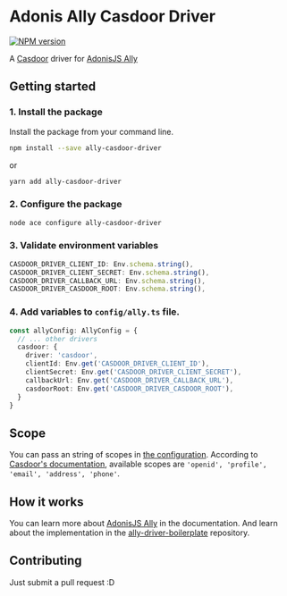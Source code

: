 # Adonis Ally Casdoor Driver

[![NPM version](https://img.shields.io/npm/v/ally-casdoor-driver.svg)](https://www.npmjs.com/package/ally-casdoor-driver)

A [Casdoor](https://casdoor.org/) driver for [AdonisJS Ally](https://docs.adonisjs.com/guides/auth/social)

## Getting started

### 1. Install the package
Install the package from your command line.

```bash
npm install --save ally-casdoor-driver
```

or

```bash
yarn add ally-casdoor-driver
```

### 2. Configure the package

```bash
node ace configure ally-casdoor-driver
```

### 3. Validate environment variables

```ts
CASDOOR_DRIVER_CLIENT_ID: Env.schema.string(),
CASDOOR_DRIVER_CLIENT_SECRET: Env.schema.string(),
CASDOOR_DRIVER_CALLBACK_URL: Env.schema.string(),
CASDOOR_DRIVER_CASDOOR_ROOT: Env.schema.string(),
```

### 4. Add variables to `config/ally.ts` file. 

```ts
const allyConfig: AllyConfig = {
  // ... other drivers
  casdoor: {
    driver: 'casdoor',
    clientId: Env.get('CASDOOR_DRIVER_CLIENT_ID'),
    clientSecret: Env.get('CASDOOR_DRIVER_CLIENT_SECRET'),
    callbackUrl: Env.get('CASDOOR_DRIVER_CALLBACK_URL'),
    casdoorRoot: Env.get('CASDOOR_DRIVER_CASDOOR_ROOT'),
  }
}
```

## Scope

You can pass an string of scopes in [the configuration](https://docs.adonisjs.com/guides/auth/social#define-scopes). According to [Casdoor's documentation](https://casdoor.org/docs/how-to-connect/oauth/#available-scopes), available scopes are `'openid', 'profile', 'email', 'address', 'phone'`.

## How it works

You can learn more about [AdonisJS Ally](https://docs.adonisjs.com/guides/auth/social) in the documentation. And learn about the implementation in the [ally-driver-boilerplate](https://github.com/adonisjs-community/ally-driver-boilerplate) repository.

## Contributing

Just submit a pull request :D
